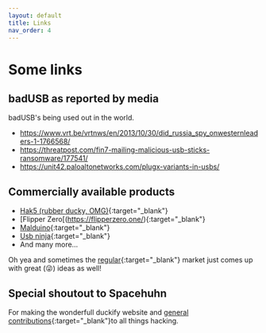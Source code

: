 ```yaml
---
layout: default
title: Links
nav_order: 4
---
```

# Some links
## badUSB as reported by media
badUSB's being used out in the world.
- https://www.vrt.be/vrtnws/en/2013/10/30/did_russia_spy_onwesternleaders-1-1766568/
- https://threatpost.com/fin7-mailing-malicious-usb-sticks-ransomware/177541/
- https://unit42.paloaltonetworks.com/plugx-variants-in-usbs/


## Commercially available products

- [Hak5 (rubber ducky, OMG)](https://shop.hak5.org/products/usb-rubber-ducky){:target="_blank"}
- [Flipper Zero[(https://flipperzero.one/){:target="_blank"}
- [Malduino](https://maltronics.com/collections/malduinos){:target="_blank"}
- [Usb ninja](https://usbninja.com/){:target="_blank"}
- And many more…

Oh yea and sometimes the [regular](https://www.amazon.com/mouse-jiggler-usb/s?k=mouse+jiggler+usb){:target="_blank"} market just comes up with great (😜) ideas as well!

## Special shoutout to Spacehuhn

For making the wonderfull duckify website and [general contributions](https://spacehuhn.com){:target="_blank"}to all things hacking.
